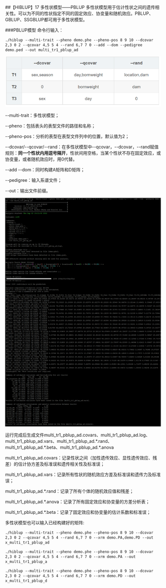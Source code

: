 ##【HIBLUP】17 多性状模型——PBLUP
多性状模型用于估计性状之间的遗传相关性。可以为不同的性状指定不同的固定效应、协变量和随机效应。PBLUP、GBLUP、SSGBLUP都可用于多性状模型。

###PBLUP模型
命令行输入：

```​
./hiblup --multi-trait --pheno demo.phe --pheno-pos 8 9 10 --dcovar 2,3 0 2 --qcovar 4,5 5 4 --rand 6,7 7 0 --add --dom --pedigree demo.ped --out multi_tr1_pblup_ad
```
![](picture/1.png)

--multi-trait：多性状模型；

--pheno：包括表头的表型文件的路径和名称；

--pheno-pos：分析的表型在表型文件列中的位置，默认值为2；

--dcovar/--qcovar/--rand：在多性状模型中--qcovar，--dcovar，--rand赋值规则：**同一个性状内用逗号隔开**，性状间用空格，当某个性状不存在固定效应，或协变量，或者随机效应时，用0代替。

--add --dom：同时构建A矩阵和D矩阵；

--pedigree：输入系谱文件；

--out：输出文件前缀。

![](picture/2.png)

运行完成后生成文件multi\_tr1\_pblup\_ad.covars、multi\_tr1\_pblup\_ad.log、multi\_tr1\_pblup\_ad.vars、multi\_tr1\_pblup\_ad.\*.rand、multi\_tr1\_pblup\_ad.\*.beta、multi\_tr1\_pblup\_ad.\*.anova

multi\_tr1\_pblup\_ad.covars：记录性状之间（加性遗传效应、显性遗传效应、残差）的估计协方差及标准误和遗传相关性及标准误；

multi\_tr1\_pblup\_ad.vars：记录所有性状的随机效应方差及标准误和遗传力及标准误；

multi\_tr1\_pblup\_ad.\*.rand：记录了所有个体的随机效应值和残差；

multi\_tr1\_pblup_ad.*.anova：记录了所有固定效应和协变量的方差分析表；

multi\_tr1\_pblup_ad.*.beta：记录了固定效应和协变量的估计系数和标准误；


多性状模型也可以输入已经构建好的矩阵:
```​
./hiblup --multi-trait --pheno demo.phe --pheno-pos 8 9 10 --dcovar 2,3 0 2 --qcovar 4,5 5 4 --rand 6,7 7 0 --xrm demo.PA,demo.PD --out x_multi_tr1_pblup_ad
```

```​
./hiblup --multi-trait --pheno demo.phe --pheno-pos 8 9 10 --dcovar 2,3 0 2 --qcovar 4,5 5 4 --rand 6,7 7 0 --xrm demo.PA --out x_multi_tr1_pblup_a
```

```
./hiblup --multi-trait --pheno demo.phe --pheno-pos 8 9 10 --dcovar 2,3 0 2 --qcovar 4,5 5 4 --rand 6,7 7 0 --xrm demo.PD --out x_multi_tr1_pblup_d
```
​​